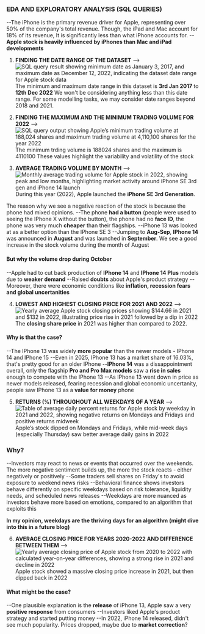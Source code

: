 ### **EDA AND EXPLORATORY ANALYSIS (SQL QUERIES)**
--The iPhone is the primary revenue driver for Apple, representing over 50% of the company's total revenue. Though, the iPad and Mac account for 18% of its revenue, It is significantly less than what iPhone accounts for.
--**Apple stock is heavily influenced by iPhones than Mac and iPad developments**
1. **FINDING THE DATE RANGE OF THE DATASET**
--> 
![SQL query result showing minimum date as January 3, 2017, and maximum date as December 12, 2022, indicating the dataset date range for Apple stock data](<MySQL Workbench 18-09-2025 09_37_57.png>)
The minimum and maximum date range in this dataset is **3rd Jan 2017** to **12th Dec 2022** 
We won't be considering anything less than this date range. For some modelling tasks, we may consider 
date ranges beyond 2018 and 2021.

2. **FINDING THE MAXIMUM AND THE MINIMUM TRADING VOLUME FOR 2022**
--> 
![SQL query output showing Apple’s minimum trading volume at 188,024 shares and maximum trading volume at 4,110,100 shares for the year 2022](<MySQL Workbench 18-09-2025 09_52_07.png>)
The minimum trding volume is 188024 shares and the maximum is 4110100
These values highlight the variability and volatility of the stock

3. **AVERAGE TRADING VOLUME BY MONTH**
-->
![Monthly average trading volume for Apple stock in 2022, showing peak and low months, highlighting market activity around iPhone SE 3rd gen and iPhone 14 launch](<MySQL Workbench 18-09-2025 10_18_50.png>)
During this year (2022), Apple launched the **iPhone SE 3rd Generation**. 

The reason why we see a negative reaction of the stock is because the phone had mixed opinions.
--The phone **had a button** (people were used to seeing the IPhone X without the button), the phone had no **face ID**,
the phone was very much **cheaper** than their flagships.
--iPhone 13 was looked at as a better option than the IPhone SE 3
--Jumping to **Aug-Sep**, **IPhone 14** was announced in **August** and was launched in **September**. We see a good increase in the stock volume during the month of August

#### **But why the volume drop during October**
--Apple had to cut back production of **IPhone 14** and **IPhone 14 Plus** models due to **weaker demand**
--Raised **doubts** about Apple's product strategy
--Moreover, there were economic conditions like **inflation, recession fears and global uncertanities**

4. **LOWEST AND HIGHEST CLOSING PRICE FOR 2021 AND 2022**
-->
![Yearly average Apple stock closing prices showing $144.66 in 2021 and $132 in 2022, illustrating price rise in 2021 followed by a dip in 2022](<MySQL Workbench 18-09-2025 10_54_21.png>)
The **closing share price** in 2021 was higher than compared to 2022.

#### **Why is that the case?**
--The IPhone 13 was widely **more popular** than the newer models - IPhone 14 and IPhone 15
--Even in 2025, IPhone 13 has a market share of 16.03%, that's pretty good for an older IPhone
--**IPhone 14** was a dissappointment overall, only the flagship **Pro and Pro Max models** saw a **rise in sales** enough to compete with the IPhone 13
--As IPhone 13 went down in price as newer models released, fearing recession and global economic uncertanity, people saw IPhone 13 as a **value for money** phone

5. **RETURNS (%) THROUGHOUT ALL WEEKDAYS OF A YEAR**
-->
![Table of average daily percent returns for Apple stock by weekday in 2021 and 2022, showing negative returns on Mondays and Fridays and positive returns midweek](<MySQL Workbench 18-09-2025 11_47_45.png>)
Apple’s stock dipped on Mondays and Fridays, while mid-week days (especially Thursday) saw better average daily gains in 2022

### **Why?**
--Investors may react to news or events that occurred over the weekends. The more negative sentiment builds up, the more the stock reacts - either negatively or positively
--Some traders sell shares on Friday's to avoid exposure to weekend news risks
--Behavioral finance shows investors behave differently on specific weekdays based on risk tolerance, liquidity needs, and scheduled news releases
--Weekdays are more nuanced as investors behave more based on emotions, compared to an algorithm that exploits this

**In my opinion, weekdays are the thriving days for an algorithm (might dive into this in a future blog)**

6. **AVERAGE CLOSING PRICE FOR YEARS 2020-2022 AND DIFFERENCE BETWEEN THEM**
-->
![Yearly average closing price of Apple stock from 2020 to 2022 with calculated year-on-year differences, showing a strong rise in 2021 and decline in 2022](<MySQL Workbench 18-09-2025 12_05_46.png>)
Apple stock showed a massive closing price increase in 2021, but then dipped back in 2022

#### **What might be the case?**
--One plausible explanation is the **release** of iPhone 13, Apple saw a very **positive response** from consumers
--Investors liked Apple's product strategy and started putting money
--In 2022, iPhone 14 released, didn't see much popularity. Prices dropped, maybe due to **market correction**?

